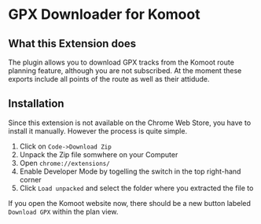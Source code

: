 # GPX Downloader for Komoot


## What this Extension does
The plugin allows you to download GPX tracks from the Komoot route planning feature, although you are not subscribed. At the moment these exports include all points of the route as well as their attidude.


## Installation
Since this extension is not available on the Chrome Web Store, you have to install it manually. However the process is quite simple.


1. Click on `Code->Download Zip`
2. Unpack the Zip file somwhere on your Computer
3. Open `chrome://extensions/`
4. Enable Developer Mode by togelling the switch in the top right-hand corner
5. Click `Load unpacked` and select the folder where you extracted the file to


If you open the Komoot website now, there should be a new button labeled `Download GPX` within the plan view.